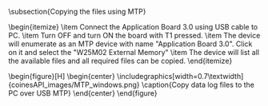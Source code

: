 \subsection{Copying the files using MTP}

\begin{itemize}
	\item Connect the Application Board 3.0 using USB cable to PC.
	\item Turn OFF and turn ON the board with T1 pressed.
	\item The device will enumerate as an MTP device with name "Application Board 3.0". Click on it and select the "W25M02 External Memory"
	\item The device will list all the available files and all required files can be copied.
\end{itemize}

\begin{figure}[H]
	\begin{center}
		\includegraphics[width=0.7\textwidth]{coinesAPI_images/MTP_windows.png}
		\caption{Copy data log files to the PC over USB MTP}
	\end{center}
\end{figure}
